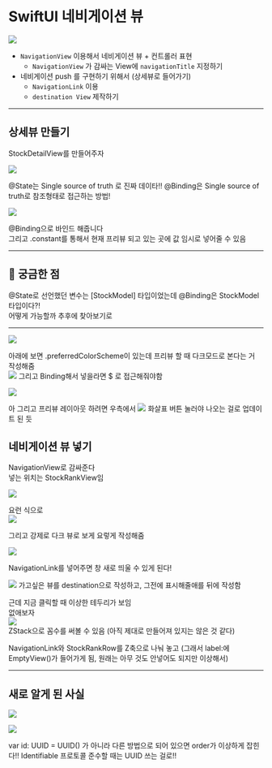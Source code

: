 # SwiftUI 네비게이션 뷰



![](https://velog.velcdn.com/images/woojusm/post/52958799-d4eb-4988-8421-5f6af0e1f546/image.gif)

* `NavigationView` 이용해서 네비게이션 뷰 + 컨트롤러 표현
  * `NavigationView` 가 감싸는 View에 `navigationTitle` 지정하기
* 네비게이션 push 를 구현하기 위해서 (상세뷰로 들어가기)
  * `NavigationLink` 이용
  * `destination View` 제작하기

___
## 상세뷰 만들기

StockDetailView를 만들어주자  

![](https://velog.velcdn.com/images/woojusm/post/ec9cccbf-9df7-4000-9794-f8a0c55d2f52/image.png)

@State는 Single source of truth 로 진짜 데이타!!
@Binding은 Single source of truth로 참조형태로 접근하는 방법!  


![](https://velog.velcdn.com/images/woojusm/post/b49ecd1b-321a-46a7-82eb-f2b457e8aac9/image.png)

@Binding으로 바인드 해줍니다  
그리고 .constant를 통해서 현재 프리뷰 되고 있는 곳에 값 임시로 넣어줄 수 있음  


___
## 🤔 궁금한 점  
@State로 선언했던 변수는 [StockModel] 타입이었는데
@Binding은 StockModel 타입이다?!  
어떻게 가능할까  추후에 찾아보기로
___


![](https://velog.velcdn.com/images/woojusm/post/5cd797a3-e445-493f-927c-4eef7e840d94/image.png)

아래에 보면 .preferredColorScheme이 있는데 프리뷰 할 때 다크모드로 본다는 거 작성해줌  
![](https://velog.velcdn.com/images/woojusm/post/0c5c42ea-4ad6-48c8-b4f4-b55c1bd15b12/image.png)
그리고 Binding해서 넣을라면 $ 로 접근해줘야함  


![](https://velog.velcdn.com/images/woojusm/post/01acfe1e-c3b8-4c35-9f4f-52d80d956651/image.png)  


아 그리고 프리뷰 레이아웃 하려면 우측에서
![](https://velog.velcdn.com/images/woojusm/post/6f784192-7de9-4c65-af88-0f37e8ecedfb/image.png)
화살표 버튼 눌러야 나오는 걸로 업데이트 된 듯  


## 네비게이션 뷰 넣기

NavigationView로 감싸준다  
넣는 위치는 StockRankView임  

![](https://velog.velcdn.com/images/woojusm/post/a748155e-4a61-4d46-a9ba-ded687dd0044/image.png)  

요런 식으로  
![](https://velog.velcdn.com/images/woojusm/post/96c03eb6-babc-4468-b58c-4dd1e65ff4a4/image.png)

그리고 강제로 다크 뷰로 보게 요렇게 작성해줌  

![](https://velog.velcdn.com/images/woojusm/post/20b1a515-73af-4986-9605-6e87d5282bcf/image.png)

NavigationLink를 넣어주면 창 새로 띄울 수 있게 된다!  

![](https://velog.velcdn.com/images/woojusm/post/fe84cda4-0f09-4408-abf4-3f983c27b275/image.png)
가고싶은 뷰를 destination으로 작성하고, 
그전에 표시해줄애를 뒤에 작성함  

근데 지금 클릭할 때 이상한 테두리가 보임  
없애보자  
![](https://velog.velcdn.com/images/woojusm/post/a5e999a2-f306-421b-bcd1-d83d372dfe4c/image.png)  
ZStack으로 꼼수를 써볼 수 있음 (아직 제대로 만들어져 있지는 않은 것 같다)

NavigationLink와 StockRankRow를 Z축으로 나눠 놓고 (그래서 label:에 EmptyView()가 들어가게 됨, 원래는 아무 것도 안넣어도 되지만 이상해서)  


___
## 새로 알게 된 사실

![](https://velog.velcdn.com/images/woojusm/post/0d69139d-d6b7-46d8-b59c-d770fc0f8be9/image.png)

![](https://velog.velcdn.com/images/woojusm/post/663441ac-44bd-4f1b-8ce5-396136571c98/image.png)

var id: UUID = UUID() 가 아니라 다른 방법으로 되어 있으면
order가 이상하게 잡힌다!! 
Identifiable 프로토콜 준수할 때는 UUID 쓰는 걸로!!  
